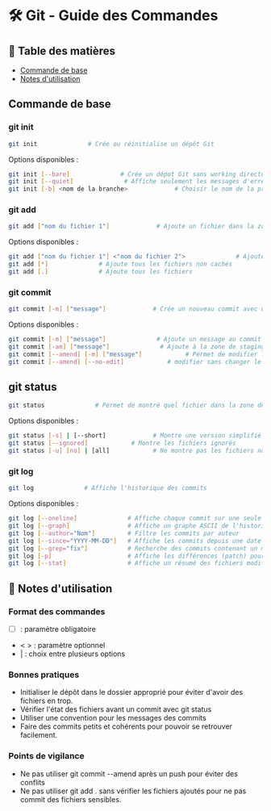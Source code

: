 # 🛠 Git - Guide des Commandes

## 📑 Table des matières

- [Commande de base](#commande-de-base)
- [Notes d'utilisation](#📝-notes-dutilisation)

## Commande de base

### git init

```bash
git init              # Crée ou réinitialise un dépôt Git
```

Options disponibles :

```bash
git init [--bare]              # Crée un dépot Git sans working directory
git init [--quiet]              # Affiche seulement les messages d'erreur.
git init [-b] <nom de la branche>             # Choisir le nom de la première branche
```

### git add

```bash
git add ["nom du fichier 1"]             # Ajoute un fichier dans la zone de staging.
```

Options disponibles :

```bash
git add ["nom du fichier 1"] <"nom du fichier 2">              # Ajoute les fichiers en options
git add [*]              # Ajoute tous les fichiers non cachés
git add [.]              # Ajoute tous les fichiers
```

### git commit

```bash
git commit [-m] ["message"]             # Crée un nouveau commit avec un message
```

Options disponibles :

```bash
git commit [-m] ["message"]              # Ajoute un message au commit
git commit [-am] ["message"]              # Ajoute à la zone de staging et commit tous les fichiers qui ont des changements
git commit [--amend] [-m] ["message"]            # Permet de modifier le message du dernier commit
git commit [--amend] [--no-edit]            # modifier sans changer le message
```

## git status

```bash
git status              # Permet de montré quel fichier dans la zone de staging
```

Options disponibles :

```bash
git status [-s] | [--short]             # Montre une version simplifié
git status [--ignored]            # Montre les fichiers ignorés
git status [-u] [no] | [all]            # Ne montre pas les fichiers non suivis | Voir tous les fichiers"
```

### git log

```bash
git log              # Affiche l'historique des commits
```

Options disponibles :

```bash
git log [--oneline]              # Affiche chaque commit sur une seule ligne (hash + message)
git log [--graph]                # Affiche un graphe ASCII de l'historique des branches
git log [--author="Nom"]         # Filtre les commits par auteur
git log [--since="YYYY-MM-DD"]   # Affiche les commits depuis une date donnée
git log [--grep="fix"]           # Recherche des commits contenant un mot-clé dans le message
git log [-p]                     # Affiche les différences (patch) pour chaque commit
git log [--stat]                 # Affiche un résumé des fichiers modifiés
```

## 📝 Notes d'utilisation

### Format des commandes

- [ ] : paramètre obligatoire
- < > : paramètre optionnel
- | : choix entre plusieurs options

### Bonnes pratiques

- Initialiser le dépôt dans le dossier approprié pour éviter d'avoir des fichiers en trop.
- Vérifier l'état des fichiers avant un commit avec git status
- Utiliser une convention pour les messages des commits
- Faire des commits petits et cohérents pour pouvoir se retrouver facilement.

### Points de vigilance

- Ne pas utiliser git commit --amend après un push pour éviter des conflits
- Ne pas utiliser git add . sans vérifier les fichiers ajoutés pour ne pas commit des fichiers sensibles.
